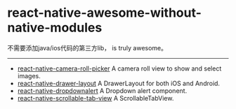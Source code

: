 # react-native-awesome-without-native-modules

不需要添加java/ios代码的第三方lib， is truly awesome。

---

* [react-native-camera-roll-picker](https://github.com/jeanpan/react-native-camera-roll-picker) 
A camera roll view to show and select images.
* [react-native-drawer-layout](https://github.com/react-native-community/react-native-drawer-layout)
A DrawerLayout for both iOS and Android.
* [react-native-dropdownalert](https://github.com/testshallpass/react-native-dropdownalert)
A Dropdown alert component.
* [react-native-scrollable-tab-view](https://github.com/skv-headless/react-native-scrollable-tab-view)
A ScrollableTabView.
